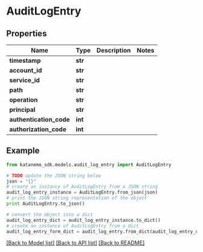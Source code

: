 # AuditLogEntry


## Properties
Name | Type | Description | Notes
------------ | ------------- | ------------- | -------------
**timestamp** | **str** |  | 
**account_id** | **str** |  | 
**service_id** | **str** |  | 
**path** | **str** |  | 
**operation** | **str** |  | 
**principal** | **str** |  | 
**authentication_code** | **int** |  | 
**authorization_code** | **int** |  | 

## Example

```python
from katanemo_sdk.models.audit_log_entry import AuditLogEntry

# TODO update the JSON string below
json = "{}"
# create an instance of AuditLogEntry from a JSON string
audit_log_entry_instance = AuditLogEntry.from_json(json)
# print the JSON string representation of the object
print AuditLogEntry.to_json()

# convert the object into a dict
audit_log_entry_dict = audit_log_entry_instance.to_dict()
# create an instance of AuditLogEntry from a dict
audit_log_entry_form_dict = audit_log_entry.from_dict(audit_log_entry_dict)
```
[[Back to Model list]](../README.md#documentation-for-models) [[Back to API list]](../README.md#documentation-for-api-endpoints) [[Back to README]](../README.md)


